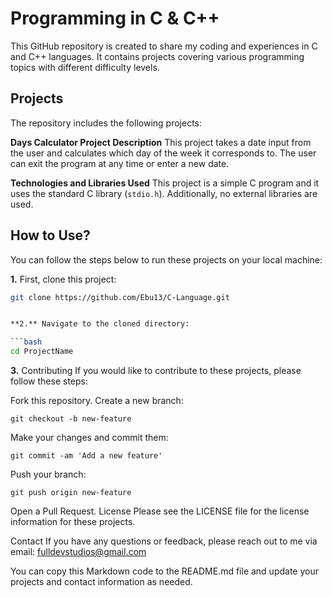 # Programming in C & C++

This GitHub repository is created to share my coding and experiences in C and C++ languages. It contains projects covering various programming topics with different difficulty levels.

## Projects

The repository includes the following projects:

**Days Calculator Project Description**
This project takes a date input from the user and calculates which day of the week it corresponds to. The user can exit the program at any time or enter a new date.

**Technologies and Libraries Used**
This project is a simple C program and it uses the standard C library (`stdio.h`). Additionally, no external libraries are used.

## How to Use?

You can follow the steps below to run these projects on your local machine:

**1.** First, clone this project:

````bash
git clone https://github.com/Ebu13/C-Language.git


**2.** Navigate to the cloned directory:

```bash
cd ProjectName
````

**3.** Contributing
If you would like to contribute to these projects, please follow these steps:

Fork this repository.
Create a new branch:

    git checkout -b new-feature

Make your changes and commit them:

    git commit -am 'Add a new feature'

Push your branch:

    git push origin new-feature

Open a Pull Request.
License
Please see the LICENSE file for the license information for these projects.

Contact
If you have any questions or feedback, please reach out to me via email: fulldevstudios@gmail.com

You can copy this Markdown code to the README.md file and update your projects and contact information as needed.
